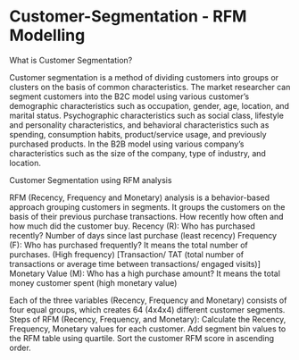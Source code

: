 # Customer-Segmentation - RFM Modelling

What is Customer Segmentation?

Customer segmentation is a method of dividing customers into groups or clusters on the basis of common characteristics.
The market researcher can segment customers into the B2C model using various customer’s demographic characteristics such as occupation, gender, age, location, and marital status. Psychographic characteristics such as social class, lifestyle and personality characteristics, and behavioral characteristics such as spending, consumption habits, product/service usage, and previously purchased products.
In the B2B model using various company’s characteristics such as the size of the company, type of industry, and location.

Customer Segmentation using RFM analysis

RFM (Recency, Frequency and Monetary) analysis is a behavior-based approach grouping customers in segments. 
It groups the customers on the basis of their previous purchase transactions. How recently how often and how much did the customer buy. 
Recency (R): Who has purchased recently? Number of days since last purchase (least recency)
Frequency (F): Who has purchased frequently? It means the total number of purchases. (High frequency) [Transaction/ TAT (total number of transactions or average time between transactions/ engaged visits)]
Monetary Value (M): Who has a high purchase amount? It means the total money customer spent (high monetary value)

Each of the three variables (Recency, Frequency and Monetary) consists of four equal groups, which creates 64 (4x4x4) different customer segments. Steps of RFM (Recency, Frequency, and Monetary): Calculate the Recency, Frequency, Monetary values for each customer. Add segment bin values to the RFM table using quartile. Sort the customer RFM score in ascending order.

